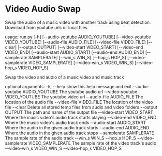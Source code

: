 # Video Audio Swap 

Swap the audio of a music video with another track using beat detection. Download from youtube urls or local files.


usage: run.py [-h] [--audio-youtube AUDIO_YOUTUBE]
              [--video-youtube VIDEO_YOUTUBE] [--audio-file AUDIO_FILE]
              [--video-file VIDEO_FILE] [--clear] [--output OUTPUT]
              [--video-start VIDEO_START] [--video-end VIDEO_END]
              [--audio-start AUDIO_START] [--audio-end AUDIO_END]
              [--samplerate SAMPLERATE] [--win_s WIN_S] [--hop_s HOP_S]
              [--video-samplerate VIDEO_SAMPLERATE]
              [--video-win_s VIDEO_WIN_S] [--video-hop_s VIDEO_HOP_S]

Swap the video and audio of a music video and music track

optional arguments:
  -h, --help            show this help message and exit
  --audio-youtube AUDIO_YOUTUBE
                        The youtube audio url
  --video-youtube VIDEO_YOUTUBE
                        The youtube video url
  --audio-file AUDIO_FILE
                        The location of the audio file
  --video-file VIDEO_FILE
                        The location of the video file
  --clear               Delete all stored temp files from audio and video
                        folders
  --output OUTPUT       The path and name of the output file
  --video-start VIDEO_START
                        Where the music video's audio track starts playing
  --video-end VIDEO_END
                        Where the music video's audio track ends
  --audio-start AUDIO_START
                        Where the audio in the given audio track starts
  --audio-end AUDIO_END
                        Where the audio in the given audio track stops
  --samplerate SAMPLERATE
                        The sample rate of the audio track
  --win_s WIN_S
  --hop_s HOP_S
  --video-samplerate VIDEO_SAMPLERATE
                        The sample rate of the video track's audio
  --video-win_s VIDEO_WIN_S
  --video-hop_s VIDEO_HOP_S

